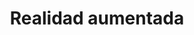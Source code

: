 ---
view: category
lang: es
order: 2
top: false
title: Realidad aumentada
description: La realidad aumentada (RA) es el término que se usa para describir al conjunto de tecnologías que permiten que un usuario visualice parte del mundo real a través de un dispositivo tecnológico con información gráfica añadida por este.
excerpt: La realidad aumentada (RA) es el término que se usa para describir al conjunto de tecnologías que permiten que un usuario visualice parte del mundo real a través de un dispositivo tecnológico con información gráfica añadida por este.
slug: realidad-aumentada
meta:
  - property: og:image
    content: /image-social-share.png
  - name: twitter:image
    content: /image-social-share.png
---